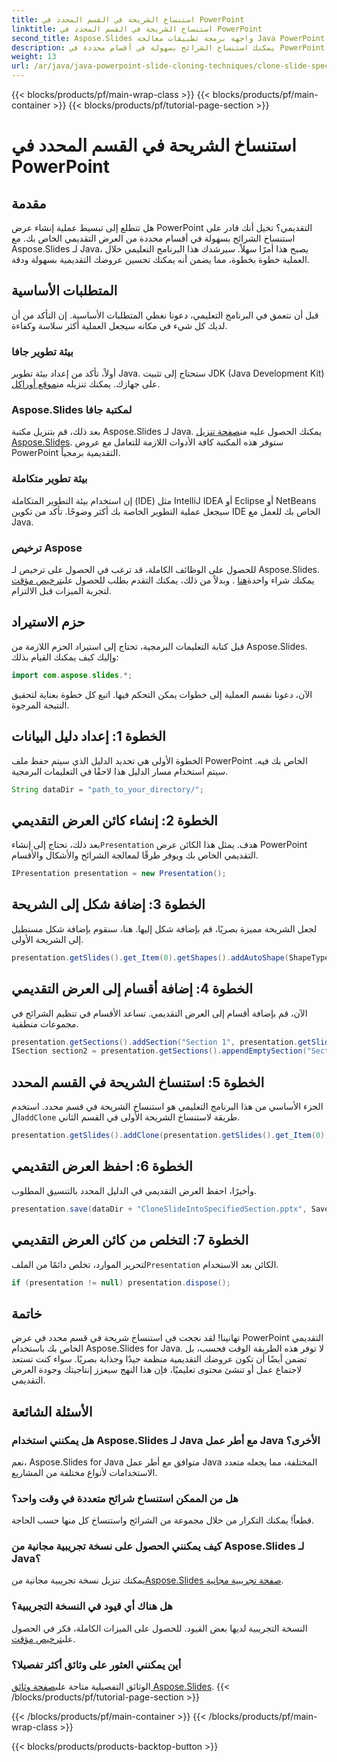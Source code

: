 ```yaml
---
title: استنساخ الشريحة في القسم المحدد في PowerPoint
linktitle: استنساخ الشريحة في القسم المحدد في PowerPoint
second_title: Aspose.Slides واجهة برمجة تطبيقات معالجة Java PowerPoint
description: يمكنك استنساخ الشرائح بسهولة في أقسام محددة في PowerPoint باستخدام Aspose.Slides لـ Java. قم بتحسين عروضك التقديمية باستخدام هذا الدليل المفصّل خطوة بخطوة.
weight: 13
url: /ar/java/java-powerpoint-slide-cloning-techniques/clone-slide-specified-section-powerpoint/
---
```


{{< blocks/products/pf/main-wrap-class >}}
{{< blocks/products/pf/main-container >}}
{{< blocks/products/pf/tutorial-page-section >}}

# استنساخ الشريحة في القسم المحدد في PowerPoint

## مقدمة
هل تتطلع إلى تبسيط عملية إنشاء عرض PowerPoint التقديمي؟ تخيل أنك قادر على استنساخ الشرائح بسهولة في أقسام محددة من العرض التقديمي الخاص بك. مع Aspose.Slides لـ Java، يصبح هذا أمرًا سهلاً. سيرشدك هذا البرنامج التعليمي خلال العملية خطوة بخطوة، مما يضمن أنه يمكنك تحسين عروضك التقديمية بسهولة ودقة.
## المتطلبات الأساسية
قبل أن نتعمق في البرنامج التعليمي، دعونا نغطي المتطلبات الأساسية. إن التأكد من أن لديك كل شيء في مكانه سيجعل العملية أكثر سلاسة وكفاءة.
### بيئة تطوير جافا
أولاً، تأكد من إعداد بيئة تطوير Java. ستحتاج إلى تثبيت JDK (Java Development Kit) على جهازك. يمكنك تنزيله من[موقع أوراكل](https://www.oracle.com/java/technologies/javase-downloads.html).
### Aspose.Slides لمكتبة جافا
 بعد ذلك، قم بتنزيل مكتبة Aspose.Slides لـ Java. يمكنك الحصول عليه من[صفحة تنزيل Aspose.Slides](https://releases.aspose.com/slides/java/). ستوفر هذه المكتبة كافة الأدوات اللازمة للتعامل مع عروض PowerPoint التقديمية برمجياً.
### بيئة تطوير متكاملة
إن استخدام بيئة التطوير المتكاملة (IDE) مثل IntelliJ IDEA أو Eclipse أو NetBeans سيجعل عملية التطوير الخاصة بك أكثر وضوحًا. تأكد من تكوين IDE الخاص بك للعمل مع Java.
### ترخيص Aspose
 للحصول على الوظائف الكاملة، قد ترغب في الحصول على ترخيص لـ Aspose.Slides. يمكنك شراء واحدة[هنا](https://purchase.aspose.com/buy) . وبدلاً من ذلك، يمكنك التقدم بطلب للحصول على[ترخيص مؤقت](https://purchase.aspose.com/temporary-license/) لتجربة الميزات قبل الالتزام.
## حزم الاستيراد
قبل كتابة التعليمات البرمجية، تحتاج إلى استيراد الحزم اللازمة من Aspose.Slides. وإليك كيف يمكنك القيام بذلك:
```java
import com.aspose.slides.*;

```
الآن، دعونا نقسم العملية إلى خطوات يمكن التحكم فيها. اتبع كل خطوة بعناية لتحقيق النتيجة المرجوة.
## الخطوة 1: إعداد دليل البيانات
الخطوة الأولى هي تحديد الدليل الذي سيتم حفظ ملف PowerPoint الخاص بك فيه. سيتم استخدام مسار الدليل هذا لاحقًا في التعليمات البرمجية.
```java
String dataDir = "path_to_your_directory/";
```
## الخطوة 2: إنشاء كائن العرض التقديمي
 بعد ذلك، تحتاج إلى إنشاء`Presentation` هدف. يمثل هذا الكائن عرض PowerPoint التقديمي الخاص بك ويوفر طرقًا لمعالجة الشرائح والأشكال والأقسام.
```java
IPresentation presentation = new Presentation();
```
## الخطوة 3: إضافة شكل إلى الشريحة
لجعل الشريحة مميزة بصريًا، قم بإضافة شكل إليها. هنا، سنقوم بإضافة شكل مستطيل إلى الشريحة الأولى.
```java
presentation.getSlides().get_Item(0).getShapes().addAutoShape(ShapeType.Rectangle, 200, 50, 300, 100);
```
## الخطوة 4: إضافة أقسام إلى العرض التقديمي
الآن، قم بإضافة أقسام إلى العرض التقديمي. تساعد الأقسام في تنظيم الشرائح في مجموعات منطقية.
```java
presentation.getSections().addSection("Section 1", presentation.getSlides().get_Item(0));
ISection section2 = presentation.getSections().appendEmptySection("Section 2");
```
## الخطوة 5: استنساخ الشريحة في القسم المحدد
 الجزء الأساسي من هذا البرنامج التعليمي هو استنساخ الشريحة في قسم محدد. استخدم ال`addClone` طريقة لاستنساخ الشريحة الأولى في القسم الثاني.
```java
presentation.getSlides().addClone(presentation.getSlides().get_Item(0), section2);
```
## الخطوة 6: احفظ العرض التقديمي
وأخيرًا، احفظ العرض التقديمي في الدليل المحدد بالتنسيق المطلوب.
```java
presentation.save(dataDir + "CloneSlideIntoSpecifiedSection.pptx", SaveFormat.Pptx);
```
## الخطوة 7: التخلص من كائن العرض التقديمي
 لتحرير الموارد، تخلص دائمًا من الملف`Presentation` الكائن بعد الاستخدام.
```java
if (presentation != null) presentation.dispose();
```
## خاتمة
تهانينا! لقد نجحت في استنساخ شريحة في قسم محدد في عرض PowerPoint التقديمي الخاص بك باستخدام Aspose.Slides for Java. لا توفر هذه الطريقة الوقت فحسب، بل تضمن أيضًا أن تكون عروضك التقديمية منظمة جيدًا وجذابة بصريًا. 
سواء كنت تستعد لاجتماع عمل أو تنشئ محتوى تعليميًا، فإن هذا النهج سيعزز إنتاجيتك وجودة العرض التقديمي.
## الأسئلة الشائعة
### هل يمكنني استخدام Aspose.Slides لـ Java مع أطر عمل Java الأخرى؟
نعم، Aspose.Slides for Java متوافق مع أطر عمل Java المختلفة، مما يجعله متعدد الاستخدامات لأنواع مختلفة من المشاريع.
### هل من الممكن استنساخ شرائح متعددة في وقت واحد؟
قطعاً! يمكنك التكرار من خلال مجموعة من الشرائح واستنساخ كل منها حسب الحاجة.
### كيف يمكنني الحصول على نسخة تجريبية مجانية من Aspose.Slides لـ Java؟
 يمكنك تنزيل نسخة تجريبية مجانية من[Aspose.Slides صفحة تجريبية مجانية](https://releases.aspose.com/).
### هل هناك أي قيود في النسخة التجريبية؟
 النسخة التجريبية لديها بعض القيود. للحصول على الميزات الكاملة، فكر في الحصول على[ترخيص مؤقت](https://purchase.aspose.com/temporary-license/).
### أين يمكنني العثور على وثائق أكثر تفصيلا؟
 الوثائق التفصيلية متاحة على[صفحة وثائق Aspose.Slides](https://reference.aspose.com/slides/java/).
{{< /blocks/products/pf/tutorial-page-section >}}

{{< /blocks/products/pf/main-container >}}
{{< /blocks/products/pf/main-wrap-class >}}

{{< blocks/products/products-backtop-button >}}

